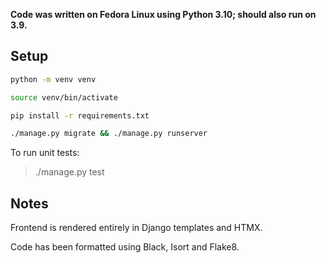 **Code was written on Fedora Linux using Python 3.10; should also run on 3.9.**

## Setup

```bash
python -m venv venv

source venv/bin/activate

pip install -r requirements.txt

./manage.py migrate && ./manage.py runserver
```

To run unit tests:

> ./manage.py test

## Notes

Frontend is rendered entirely in Django templates and HTMX.

Code has been formatted using Black, Isort and Flake8.




